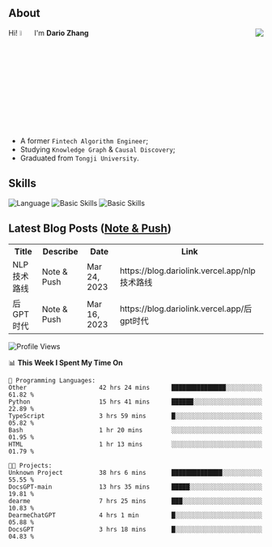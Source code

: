 ## About

<img align="right" src="https://github-readme-stats.vercel.app/api?username=dario-github&show_icons=true&bg_color=00000000&hide_title=true&hide_border=true&include_all_commits=true&count_private=true&theme=transparent" />

Hi! <img src="https://media.giphy.com/media/hvRJCLFzcasrR4ia7z/giphy.gif" width="5%"> I'm **Dario Zhang**

- A former `Fintech Algorithm Engineer`;
- Studying `Knowledge Graph` & `Causal Discovery`;
- Graduated from `Tongji University`.

## Skills

![Language](https://skillicons.dev/icons?i=py,matlab,pytorch,latex,regex,mysql,sqlite)
![Basic Skills](https://skillicons.dev/icons?i=bash,git,linux,md)
![Basic Skills](https://skillicons.dev/icons?i=vim,vscode,jupyterlab)

## Latest Blog Posts ([Note & Push](https://blog.dariolink.vercel.app/))

<table>
  <tr><th>Title</th><th>Describe</th><th>Date</th><th>Link</th></tr>
  <!-- BLOG-POST-LIST:START --><tr><td>NLP技术路线</td><td>Note &amp; Push</td><td>Mar 24, 2023</td><td>https://blog.dariolink.vercel.app/nlp技术路线</td></tr><tr><td>后GPT时代</td><td>Note &amp; Push</td><td>Mar 16, 2023</td><td>https://blog.dariolink.vercel.app/后gpt时代</td></tr><!-- BLOG-POST-LIST:END -->
</table>

<!--START_SECTION:waka-->
![Profile Views](http://img.shields.io/badge/Profile%20Views-0-blue)

📊 **This Week I Spent My Time On** 

```text
💬 Programming Languages: 
Other                    42 hrs 24 mins      ███████████████░░░░░░░░░░   61.82 % 
Python                   15 hrs 41 mins      ██████░░░░░░░░░░░░░░░░░░░   22.89 % 
TypeScript               3 hrs 59 mins       █░░░░░░░░░░░░░░░░░░░░░░░░   05.82 % 
Bash                     1 hr 20 mins        ░░░░░░░░░░░░░░░░░░░░░░░░░   01.95 % 
HTML                     1 hr 13 mins        ░░░░░░░░░░░░░░░░░░░░░░░░░   01.79 % 

🐱‍💻 Projects: 
Unknown Project          38 hrs 6 mins       ██████████████░░░░░░░░░░░   55.55 % 
DocsGPT-main             13 hrs 35 mins      █████░░░░░░░░░░░░░░░░░░░░   19.81 % 
dearme                   7 hrs 25 mins       ███░░░░░░░░░░░░░░░░░░░░░░   10.83 % 
DearmeChatGPT            4 hrs 1 min         █░░░░░░░░░░░░░░░░░░░░░░░░   05.88 % 
DocsGPT                  3 hrs 18 mins       █░░░░░░░░░░░░░░░░░░░░░░░░   04.83 % 
```


<!--END_SECTION:waka-->
